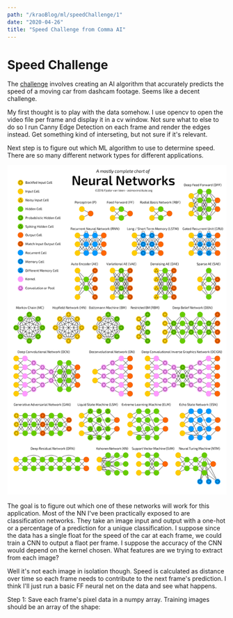```yaml
---
path: "/kraoBlog/ml/speedChallenge/1"
date: "2020-04-26"
title: "Speed Challenge from Comma AI"
---
```


# Speed Challenge

The [challenge](https://github.com/commaai/speedchallenge) involves creating an AI algorithm that accurately predicts the speed of a moving car from dashcam footage. Seems like a decent challenge.

My first thought is to play with the data somehow. I use opencv to open the video file per frame and display it in a cv window. Not sure what to else to do so I run Canny Edge Detection on each frame and render the edges instead. Get something kind of interseting, but not sure if it's relevant.

Next step is to figure out which ML algorithm to use to determine speed. There are so many different network types for different applications.

![Most NN Types](../assets/images/mostNNs.png)

The goal is to figure out which one of these networks will work for this application. Most of the NN I've been practically exposed to are classification networks. They take an image input and output with a one-hot or a percentage of a prediction for a unique classification. I suppose since the data has a single float for the speed of the car at each frame, we could train a CNN to output a flaot per frame. I suppose the accuracy of the CNN would depend on the kernel chosen. What features are we trying to extract from each image?

Well it's not each image in isolation though. Speed is calculated as distance over time so each frame needs to contribute to the next frame's prediction. I think I'll just run a basic FF neural net on the data and see what happens.

Step 1: Save each frame's pixel data in a numpy array. Training images should be an array of the shape: 